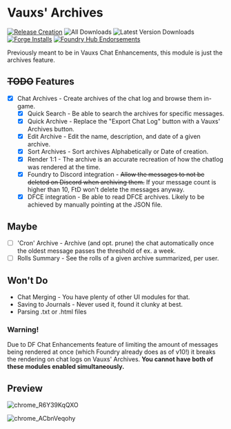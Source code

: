 # Vauxs' Archives

[![Release Creation](https://github.com/MrVauxs/vauxs-archives/actions/workflows/main.yml/badge.svg)](https://github.com/MrVauxs/vauxs-archives/actions/workflows/main.yml)
![All Downloads](https://img.shields.io/github/downloads/MrVauxs/vauxs-archives/total?color=purple&label=All%20Downloads)
![Latest Version Downloads](https://img.shields.io/github/downloads/MrVauxs/vauxs-archives/latest/total?color=purple&label=Latest%20Version%20Downloads&sort=semver)
[![Forge Installs](https://img.shields.io/badge/dynamic/json?label=Forge%20Installs&query=package.installs&suffix=%25&url=https%3A%2F%2Fforge-vtt.com%2Fapi%2Fbazaar%2Fpackage%2Fvauxs-archives&colorB=4aa94a)](https://forge-vtt.com/bazaar#package=vauxs-archives)
[![Foundry Hub Endorsements](https://img.shields.io/endpoint?logoColor=white&url=https%3A%2F%2Fwww.foundryvtt-hub.com%2Fwp-json%2Fhubapi%2Fv1%2Fpackage%2Fvauxs-archives%2Fshield%2Fendorsements)](https://www.foundryvtt-hub.com/package/vauxs-archives/)

Previously meant to be in Vauxs Chat Enhancements, this module is just the archives feature.

## ~~TODO~~ Features

- [x] Chat Archives - Create archives of the chat log and browse them in-game.
  - [x] Quick Search - Be able to search the archives for specific messages.
  - [x] Quick Archive - Replace the "Export Chat Log" button with a Vauxs' Archives button.
  - [x] Edit Archive - Edit the name, description, and date of a given archive.
  - [x] Sort Archives - Sort archives Alphabetically or Date of creation.
  - [x] Render 1:1 - The archive is an accurate recreation of how the chatlog was rendered at the time.
  - [x] Foundry to Discord integration - ~~Allow the messages to not be deleted on Discord when archiving them.~~ If your message count is higher than 10, FtD won't delete the messages anyway.
  - [x] DFCE integration - Be able to read DFCE archives. Likely to be achieved by manually pointing at the JSON file.

## Maybe

- [ ] 'Cron' Archive - Archive (and opt. prune) the chat automatically once the oldest message passes the threshold of ex. a week.
- [ ] Rolls Summary - See the rolls of a given archive summarized, per user.

## Won't Do
- Chat Merging - You have plenty of other UI modules for that.
- Saving to Journals - Never used it, found it clunky at best.
- Parsing .txt or .html files

### Warning!
Due to DF Chat Enhancements feature of limiting the amount of messages being rendered at once (which Foundry already does as of v10!) it breaks the rendering on chat logs on Vauxs' Archives.
**You cannot have both of these modules enabled simultaneously.** 

## Preview

![chrome_R6Y39KqQXO](https://github.com/MrVauxs/vauxs-archives/assets/32039708/016ac5f5-62fc-4a48-9a17-da1c9e55f288)

![chrome_ACbnVeqohy](https://github.com/MrVauxs/vauxs-archives/assets/32039708/8c738df4-91c0-47fe-a9bd-70a1f96cb5bd)

